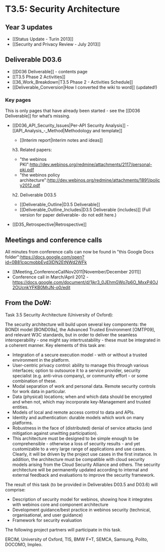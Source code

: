 T3.5: Security Architecture
===========================

Year 3 updates
--------------

-   [[Status Update - Turin 2013]]
-   [[Security and Privacy Review - July 2013]]

Deliverable D03.6
-----------------

-   [[D036 Deliverable]] - contents page
-   [[T3.5 Phase 2 Activities]]
-   [[36_Work_Breakdown|T3.5 Phase 2 - Activities Schedule]]
-   [[Deliverable_Conversion|How I converted the wiki to word]] (updated!)

### Key pages

This is only pages that have already been started - see the [[D036 Deliverable]] for what’s missing.

-   [[D036_API_Security_Issues|Per-API Security Analysis]] - [[API_Analysis_-_Method|Methodology and template]]
    * [[Interim report|Interim notes and ideas]]

    
    h3. Related papers:
    
    * "the webinos PKI":http://dev.webinos.org/redmine/attachments/2117/personal-pki.pdf
    * "the webinos policy architecture":http://dev.webinos.org/redmine/attachments/1891/policy2012.pdf

    
    h2. Deliverable D03.5
    
    * [[Deliverable_Outline|D3.5 Deliverable]]
    * [[Deliverable_Outline_Includes|D3.5 Deliverable (includes)]] (Full version for paper deliverable- do not edit here.)
-   [[D35_Retrospective|Retrospective]]

Meetings and conference calls
-----------------------------

All minutes from conference calls can now be found in "this Google Docs folder":https://docs.google.com/open?id=0B81cqcmobbEvd3lDN2EtNWd2WFk

-   [[Meeting_ConferenceCallNov2011|November/December 2011]]
-   Conference call in March/April 2012 - https://docs.google.com/document/d/1jkr3_0JEhmGWo7p6O_MxxP4OJ2OUcnkYFKB0MrJN-o0/edit

From the DoW:
-------------

Task 3.5 Security Architecture (University of Oxford):

The security architecture will build upon several key components: the BONDI model [BOND09a], the
Advanced Trusted Environment [OMTP09], and relevant W3C standards, but in order to deliver the seamless
interoperability - one might say intertrustability - these must be integrated in a coherent manner. Key elements of
this task are:

-   Integration of a secure execution model - with or without a trusted environment in the platform.
-   User-centric privacy control: ability to manage this through various interfaces; option to outsource it to a service provider, security specialist (e.g. anti-virus company), or community effort - or some combination of these.
-   Modal separation of work and personal data. Remote security controls for work data in particular.
-   Data (physical) locations; when and which data should be encrypted and when not, which may incorporate key-Management and trusted entities.
-   Models of local and remote access control to data and APIs.
-   Identity and authentication: durable models which work on many platforms.
-   Robustness in the face of (distributed) denial of service attacks (and mitigation against unwitting participation).
-   This architecture must be designed to be simple enough to be comprehensible - otherwise a loss of security results - and yet customizable to a very large range of applications and use cases. Clearly, it will be driven by the project use cases in the first instance. In addition, the architecture must be compatible with cloud security models arising from the Cloud Security Alliance and others. The security architecture will be permanently updated according to internal and external feedback and evaluations to improve the security framework.

The result of this task (to be provided in Deliverables D03.5 and D03.6) will comprise:

-   Description of security model for webinos, showing how it integrates with webinos core and component architecture
-   Development guidance/best practice in webinos security (technical, organisational, and user guidance)
-   Framework for security evaluation

The following project partners will participate in this task.

ERCIM, University of Oxford, TIS, BMW F+T, SEMCA, Samsung, Polito, DOCOMO, Impleo.

